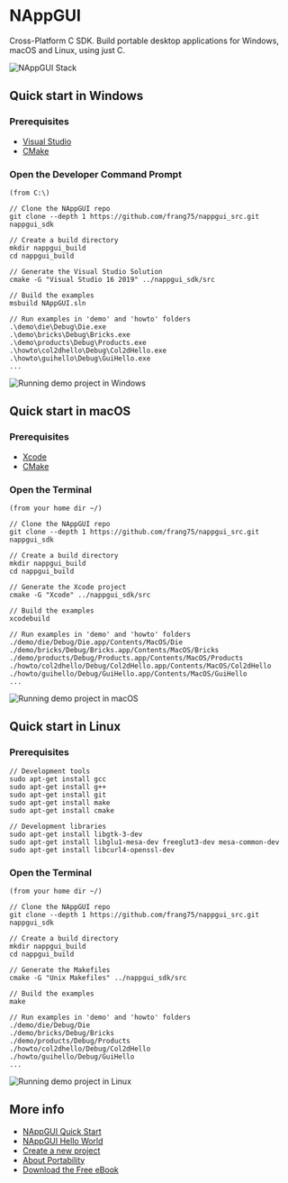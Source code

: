 # NAppGUI
Cross-Platform C SDK. Build portable desktop applications for Windows, macOS and Linux, using just C.

![NAppGUI Stack](https://nappgui.com/img/start/nappgui_stack.png)

## Quick start in Windows

### Prerequisites
- [Visual Studio](https://visualstudio.microsoft.com/vs/)
- [CMake](https://cmake.org/download/)

### Open the Developer Command Prompt
```
(from C:\)

// Clone the NAppGUI repo
git clone --depth 1 https://github.com/frang75/nappgui_src.git nappgui_sdk

// Create a build directory
mkdir nappgui_build
cd nappgui_build

// Generate the Visual Studio Solution
cmake -G "Visual Studio 16 2019" ../nappgui_sdk/src

// Build the examples
msbuild NAppGUI.sln

// Run examples in 'demo' and 'howto' folders
.\demo\die\Debug\Die.exe
.\demo\bricks\Debug\Bricks.exe
.\demo\products\Debug\Products.exe
.\howto\col2dhello\Debug\Col2dHello.exe
.\howto\guihello\Debug\GuiHello.exe
...
```
![Running demo project in Windows](https://nappgui.com/img/start/run_demo_windows.png)

## Quick start in macOS

### Prerequisites
- [Xcode](https://developer.apple.com/xcode/)
- [CMake](https://cmake.org/download/)

### Open the Terminal
```
(from your home dir ~/)

// Clone the NAppGUI repo
git clone --depth 1 https://github.com/frang75/nappgui_src.git nappgui_sdk

// Create a build directory
mkdir nappgui_build
cd nappgui_build

// Generate the Xcode project
cmake -G "Xcode" ../nappgui_sdk/src

// Build the examples
xcodebuild

// Run examples in 'demo' and 'howto' folders
./demo/die/Debug/Die.app/Contents/MacOS/Die
./demo/bricks/Debug/Bricks.app/Contents/MacOS/Bricks
./demo/products/Debug/Products.app/Contents/MacOS/Products
./howto/col2dhello/Debug/Col2dHello.app/Contents/MacOS/Col2dHello
./howto/guihello/Debug/GuiHello.app/Contents/MacOS/GuiHello
...
```
![Running demo project in macOS](https://nappgui.com/img/start/run_demo_macos.png)

## Quick start in Linux

### Prerequisites
```
// Development tools
sudo apt-get install gcc
sudo apt-get install g++
sudo apt-get install git
sudo apt-get install make
sudo apt-get install cmake

// Development libraries
sudo apt-get install libgtk-3-dev
sudo apt-get install libglu1-mesa-dev freeglut3-dev mesa-common-dev
sudo apt-get install libcurl4-openssl-dev
```
### Open the Terminal
```
(from your home dir ~/)

// Clone the NAppGUI repo
git clone --depth 1 https://github.com/frang75/nappgui_src.git nappgui_sdk

// Create a build directory
mkdir nappgui_build
cd nappgui_build

// Generate the Makefiles
cmake -G "Unix Makefiles" ../nappgui_sdk/src

// Build the examples
make

// Run examples in 'demo' and 'howto' folders
./demo/die/Debug/Die
./demo/bricks/Debug/Bricks
./demo/products/Debug/Products
./howto/col2dhello/Debug/Col2dHello
./howto/guihello/Debug/GuiHello
...
```
![Running demo project in Linux](https://nappgui.com/img/start/run_demo_linux.png)

## More info
- [NAppGUI Quick Start](https://nappgui.com/en/start/quick.html)
- [NAppGUI Hello World](https://nappgui.com/en/start/hello.html)
- [Create a new project](https://nappgui.com/en/start/newprj.html)
- [About Portability](https://nappgui.com/en/start/win_mac_linux.html)
- [Download the Free eBook](https://nappgui.com/ebook/nappgui_en.pdf)
